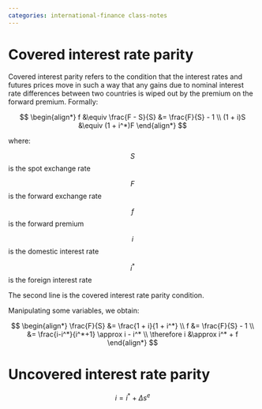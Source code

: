 ```yaml
---
categories: international-finance class-notes
---
```


# Covered interest rate parity

Covered interest parity refers to the condition that the interest rates and futures prices move in such a way that any gains due to nominal interest rate differences between two countries is wiped out by the premium on the forward premium.  Formally:

$$
\begin{align*}
f &\equiv \frac{F - S}{S} &= \frac{F}{S} - 1 \\
(1 + i)S &\equiv (1 + i^*)F
\end{align*}
$$

where:

$$S$$ is the spot exchange rate

$$F$$ is the forward exchange rate

$$f$$ is the forward premium

$$i$$ is the domestic interest rate

$$i^*$$ is the foreign interest rate

The second line is the covered interest rate parity condition.

Manipulating some variables, we obtain:

$$
\begin{align*}
\frac{F}{S} &= \frac{1 + i}{1 + i^*} \\
f &= \frac{F}{S} - 1 \\
&= \frac{i-i^*}{i^*+1} \approx i - i^* \\
\therefore i &\approx i^* + f
\end{align*}
$$

# Uncovered interest rate parity

$$
i = i^* + \Delta s^e
$$
